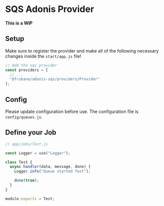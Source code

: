 # SQS Adonis Provider

**This is a WIP**

## Setup

Make sure to register the provider and make all of the following necessary changes inside the `start/app.js` file!

```js
// Add the sqs provider
const providers = [
  // ...
  "@frubana/adonis-sqs/providers/Provider"
];
```

## Config

Please update configuration before use. The configuration file is `config/queues.js`.

## Define your Job

```js
// app/Jobs/Test.js

const Logger = use("Logger");

class Test {
  async handler(data, message, done) {
    Logger.info("Queue started Test");

    done(true);
  }
}

module.exports = Test;
```
